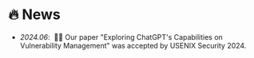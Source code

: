 # 🔥 News
- *2024.06*: &nbsp;🎉🎉 Our paper "Exploring ChatGPT's Capabilities on Vulnerability Management" was accepted by USENIX Security 2024. 
